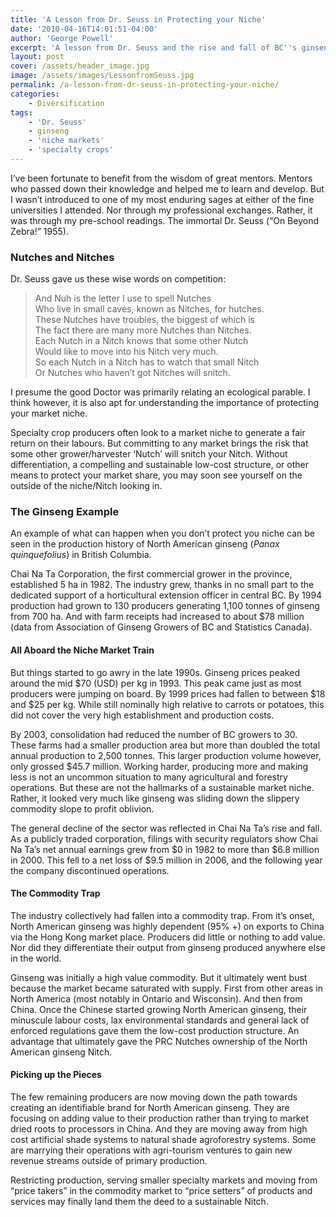 ```yaml
---
title: 'A Lesson from Dr. Seuss in Protecting your Niche'
date: '2010-04-16T14:01:51-04:00'
author: 'George Powell'
excerpt: 'A lesson from Dr. Seuss and the rise and fall of BC''s ginseng industry in protecting your market niche.'
layout: post
cover: /assets/header_image.jpg
image: /assets/images/LessonfromSeuss.jpg
permalink: /a-lesson-from-dr-seuss-in-protecting-your-niche/
categories:
    - Diversification
tags:
    - 'Dr. Seuss'
    - ginseng
    - 'niche markets'
    - 'specialty crops'
---
```


I’ve been fortunate to benefit from the wisdom of great mentors. Mentors who passed down their knowledge and helped me to learn and develop. But I wasn’t introduced to one of my most enduring sages at either of the fine universities I attended. Nor through my professional exchanges. Rather, it was through my pre-school readings. The immortal Dr. Seuss (“On Beyond Zebra!” 1955).

### Nutches and Nitches

 Dr. Seuss gave us these wise words on competition:

> And Nuh is the letter I use to spell Nutches  
> Who live in small caves, known as Nitches, for hutches.  
> These Nutches have troubles, the biggest of which is  
> The fact there are many more Nutches than Nitches.  
> Each Nutch in a Nitch knows that some other Nutch  
> Would like to move into his Nitch very much.  
> So each Nutch in a Nitch has to watch that small Nitch  
> Or Nutches who haven’t got Nitches will snitch.

I presume the good Doctor was primarily relating an ecological parable. I think however, it is also apt for understanding the importance of protecting your market niche.

Specialty crop producers often look to a market niche to generate a fair return on their labours. But committing to any market brings the risk that some other grower/harvester ‘Nutch’ will snitch your Nitch. Without differentiation, a compelling and sustainable low-cost structure, or other means to protect your market share, you may soon see yourself on the outside of the niche/Nitch looking in.

### The Ginseng Example

An example of what can happen when you don’t protect you niche can be seen in the production history of North American ginseng (*Panax quinquefolius*) in British Columbia.

Chai Na Ta Corporation, the first commercial grower in the province, established 5 ha in 1982. The industry grew, thanks in no small part to the dedicated support of a horticultural extension officer in central BC. By 1994 production had grown to 130 producers generating 1,100 tonnes of ginseng from 700 ha. And with farm receipts had increased to about $78 million (data from Association of Ginseng Growers of BC and Statistics Canada).

#### All Aboard the Niche Market Train

But things started to go awry in the late 1990s. Ginseng prices peaked around the mid $70 (USD) per kg in 1993. This peak came just as most producers were jumping on board. By 1999 prices had fallen to between $18 and $25 per kg. While still nominally high relative to carrots or potatoes, this did not cover the very high establishment and production costs.

By 2003, consolidation had reduced the number of BC growers to 30. These farms had a smaller production area but more than doubled the total annual production to 2,500 tonnes. This larger production volume however, only grossed $45.7 million. Working harder, producing more and making less is not an uncommon situation to many agricultural and forestry operations. But these are not the hallmarks of a sustainable market niche. Rather, it looked very much like ginseng was sliding down the slippery commodity slope to profit oblivion.

The general decline of the sector was reflected in Chai Na Ta’s rise and fall. As a publicly traded corporation, filings with security regulators show Chai Na Ta’s net annual earnings grew from $0 in 1982 to more than $6.8 million in 2000. This fell to a net loss of $9.5 million in 2006, and the following year the company discontinued operations.

#### The Commodity Trap

The industry collectively had fallen into a commodity trap. From it’s onset, North American ginseng was highly dependent (95% +) on exports to China via the Hong Kong market place. Producers did little or nothing to add value. Nor did they differentiate their output from ginseng produced anywhere else in the world.

Ginseng was initially a high value commodity. But it ultimately went bust because the market became saturated with supply. First from other areas in North America (most notably in Ontario and Wisconsin). And then from China. Once the Chinese started growing North American ginseng, their minuscule labour costs, lax environmental standards and general lack of enforced regulations gave them the low-cost production structure. An advantage that ultimately gave the PRC Nutches ownership of the North American ginseng Nitch.

#### Picking up the Pieces

The few remaining producers are now moving down the path towards creating an identifiable brand for North American ginseng. They are focusing on adding value to their production rather than trying to market dried roots to processors in China. And they are moving away from high cost artificial shade systems to natural shade agroforestry systems. Some are marrying their operations with agri-tourism ventures to gain new revenue streams outside of primary production.

Restricting production, serving smaller specialty markets and moving from “price takers” in the commodity market to “price setters” of products and services may finally land them the deed to a sustainable Nitch.
